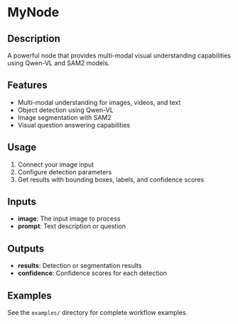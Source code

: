 # MyNode

## Description
A powerful node that provides multi-modal visual understanding capabilities using Qwen-VL and SAM2 models.

## Features
- Multi-modal understanding for images, videos, and text
- Object detection using Qwen-VL
- Image segmentation with SAM2
- Visual question answering capabilities

## Usage
1. Connect your image input
2. Configure detection parameters
3. Get results with bounding boxes, labels, and confidence scores

## Inputs
- **image**: The input image to process
- **prompt**: Text description or question

## Outputs
- **results**: Detection or segmentation results
- **confidence**: Confidence scores for each detection

## Examples
See the `examples/` directory for complete workflow examples.
